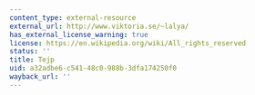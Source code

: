```yaml
---
content_type: external-resource
external_url: http://www.viktoria.se/~lalya/
has_external_license_warning: true
license: https://en.wikipedia.org/wiki/All_rights_reserved
status: ''
title: Tejp
uid: a32adbe6-c541-48c0-988b-3dfa174250f0
wayback_url: ''
---
```

